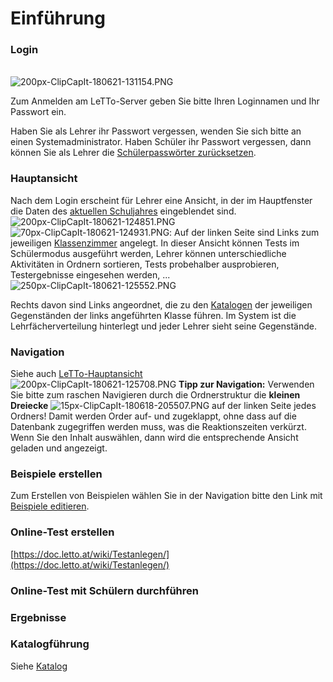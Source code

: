# Einführung
### Login
<br>![200px-ClipCapIt-180621-131154.PNG](200px-ClipCapIt-180621-131154.PNG)

Zum Anmelden am LeTTo-Server geben Sie bitte Ihren Loginnamen und Ihr Passwort ein.

Haben Sie als Lehrer ihr Passwort vergessen, wenden Sie sich bitte an einen Systemadministrator.
Haben Schüler ihr Passwort vergessen, dann können Sie als Lehrer die [Schülerpasswörter zurücksetzen](../Schülerpasswortzurücksetzen/index.md).

### Hauptansicht
Nach dem Login erscheint für Lehrer eine Ansicht, in der im Hauptfenster die Daten des [aktuellen Schuljahres](../Schuljahr/index.md) eingeblendet sind.
<br>![200px-ClipCapIt-180621-124851.PNG](200px-ClipCapIt-180621-124851.PNG)
![70px-ClipCapIt-180621-124931.PNG](70px-ClipCapIt-180621-124931.PNG): Auf der linken Seite sind Links zum jeweiligen [Klassenzimmer](../Klassenzimmer/index.md) angelegt. In dieser Ansicht können Tests im Schülermodus ausgeführt werden, Lehrer können unterschiedliche Aktivitäten in Ordnern sortieren, Tests probehalber ausprobieren, Testergebnisse eingesehen werden, ...
<br>![250px-ClipCapIt-180621-125552.PNG](250px-ClipCapIt-180621-125552.PNG)

Rechts davon sind Links angeordnet, die zu den [Katalogen](../Katalog/index.md) der jeweiligen Gegenständen der links angeführten Klasse führen. Im System ist die Lehrfächerverteilung hinterlegt und jeder Lehrer sieht seine Gegenstände.

### Navigation
Siehe auch [LeTTo-Hauptansicht](/notimplemented/index.md)
<br>![200px-ClipCapIt-180621-125708.PNG](200px-ClipCapIt-180621-125708.PNG)
**Tipp zur Navigation:** Verwenden Sie bitte zum raschen Navigieren durch die Ordnerstruktur die **kleinen Dreiecke** ![15px-ClipCapIt-180618-205507.PNG](15px-ClipCapIt-180618-205507.PNG) auf der linken Seite jedes Ordners! Damit werden Order auf- und zugeklappt, ohne dass auf die Datenbank zugegriffen werden muss, was die Reaktionszeiten verkürzt.
Wenn Sie den Inhalt auswählen, dann wird die entsprechende Ansicht geladen und angezeigt.

### Beispiele erstellen
Zum Erstellen von Beispielen wählen Sie in der Navigation bitte den Link mit [Beispiele editieren](../BeispielsammlungEditieren/index.md).

### Online-Test erstellen
[https://doc.letto.at/wiki/Testanlegen/](https://doc.letto.at/wiki/Testanlegen/)

### Online-Test mit Schülern durchführen

### Ergebnisse

### Katalogführung
Siehe [Katalog](../Katalog/index.md)

